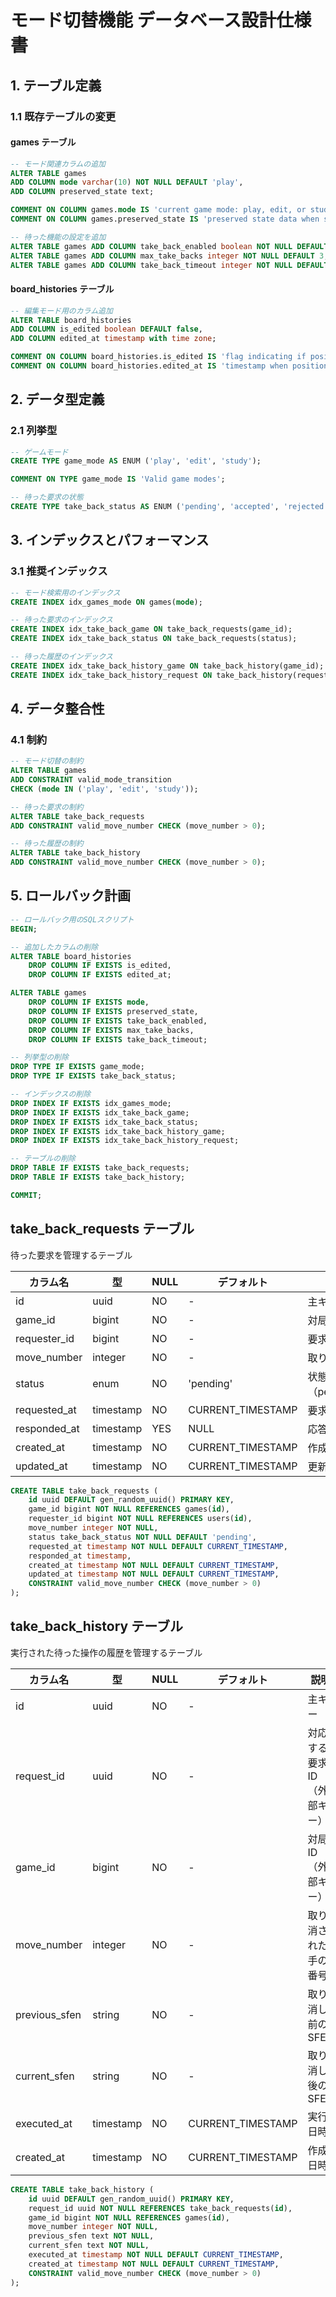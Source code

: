 # モード切替機能 データベース設計仕様書

## 1. テーブル定義

### 1.1 既存テーブルの変更

#### games テーブル

```sql
-- モード関連カラムの追加
ALTER TABLE games
ADD COLUMN mode varchar(10) NOT NULL DEFAULT 'play',
ADD COLUMN preserved_state text;

COMMENT ON COLUMN games.mode IS 'current game mode: play, edit, or study';
COMMENT ON COLUMN games.preserved_state IS 'preserved state data when switching modes (JSON format)';

-- 待った機能の設定を追加
ALTER TABLE games ADD COLUMN take_back_enabled boolean NOT NULL DEFAULT true;
ALTER TABLE games ADD COLUMN max_take_backs integer NOT NULL DEFAULT 3;
ALTER TABLE games ADD COLUMN take_back_timeout integer NOT NULL DEFAULT 30;
```

#### board_histories テーブル

```sql
-- 編集モード用のカラム追加
ALTER TABLE board_histories
ADD COLUMN is_edited boolean DEFAULT false,
ADD COLUMN edited_at timestamp with time zone;

COMMENT ON COLUMN board_histories.is_edited IS 'flag indicating if position was manually edited';
COMMENT ON COLUMN board_histories.edited_at IS 'timestamp when position was edited';
```

## 2. データ型定義

### 2.1 列挙型

```sql
-- ゲームモード
CREATE TYPE game_mode AS ENUM ('play', 'edit', 'study');

COMMENT ON TYPE game_mode IS 'Valid game modes';

-- 待った要求の状態
CREATE TYPE take_back_status AS ENUM ('pending', 'accepted', 'rejected', 'timeout');
```

## 3. インデックスとパフォーマンス

### 3.1 推奨インデックス

```sql
-- モード検索用のインデックス
CREATE INDEX idx_games_mode ON games(mode);

-- 待った要求のインデックス
CREATE INDEX idx_take_back_game ON take_back_requests(game_id);
CREATE INDEX idx_take_back_status ON take_back_requests(status);

-- 待った履歴のインデックス
CREATE INDEX idx_take_back_history_game ON take_back_history(game_id);
CREATE INDEX idx_take_back_history_request ON take_back_history(request_id);
```

## 4. データ整合性

### 4.1 制約

```sql
-- モード切替の制約
ALTER TABLE games
ADD CONSTRAINT valid_mode_transition
CHECK (mode IN ('play', 'edit', 'study'));

-- 待った要求の制約
ALTER TABLE take_back_requests
ADD CONSTRAINT valid_move_number CHECK (move_number > 0);

-- 待った履歴の制約
ALTER TABLE take_back_history
ADD CONSTRAINT valid_move_number CHECK (move_number > 0);
```

## 5. ロールバック計画

```sql
-- ロールバック用のSQLスクリプト
BEGIN;

-- 追加したカラムの削除
ALTER TABLE board_histories
    DROP COLUMN IF EXISTS is_edited,
    DROP COLUMN IF EXISTS edited_at;

ALTER TABLE games
    DROP COLUMN IF EXISTS mode,
    DROP COLUMN IF EXISTS preserved_state,
    DROP COLUMN IF EXISTS take_back_enabled,
    DROP COLUMN IF EXISTS max_take_backs,
    DROP COLUMN IF EXISTS take_back_timeout;

-- 列挙型の削除
DROP TYPE IF EXISTS game_mode;
DROP TYPE IF EXISTS take_back_status;

-- インデックスの削除
DROP INDEX IF EXISTS idx_games_mode;
DROP INDEX IF EXISTS idx_take_back_game;
DROP INDEX IF EXISTS idx_take_back_status;
DROP INDEX IF EXISTS idx_take_back_history_game;
DROP INDEX IF EXISTS idx_take_back_history_request;

-- テーブルの削除
DROP TABLE IF EXISTS take_back_requests;
DROP TABLE IF EXISTS take_back_history;

COMMIT;
```

## take_back_requests テーブル

待った要求を管理するテーブル

| カラム名 | 型 | NULL | デフォルト | 説明 |
|----------|-----|------|------------|------|
| id | uuid | NO | - | 主キー |
| game_id | bigint | NO | - | 対局ID（外部キー） |
| requester_id | bigint | NO | - | 要求者のユーザーID（外部キー） |
| move_number | integer | NO | - | 取り消したい手の番号 |
| status | enum | NO | 'pending' | 状態（pending/accepted/rejected/timeout） |
| requested_at | timestamp | NO | CURRENT_TIMESTAMP | 要求日時 |
| responded_at | timestamp | YES | NULL | 応答日時 |
| created_at | timestamp | NO | CURRENT_TIMESTAMP | 作成日時 |
| updated_at | timestamp | NO | CURRENT_TIMESTAMP | 更新日時 |

```sql
CREATE TABLE take_back_requests (
    id uuid DEFAULT gen_random_uuid() PRIMARY KEY,
    game_id bigint NOT NULL REFERENCES games(id),
    requester_id bigint NOT NULL REFERENCES users(id),
    move_number integer NOT NULL,
    status take_back_status NOT NULL DEFAULT 'pending',
    requested_at timestamp NOT NULL DEFAULT CURRENT_TIMESTAMP,
    responded_at timestamp,
    created_at timestamp NOT NULL DEFAULT CURRENT_TIMESTAMP,
    updated_at timestamp NOT NULL DEFAULT CURRENT_TIMESTAMP,
    CONSTRAINT valid_move_number CHECK (move_number > 0)
);
```

## take_back_history テーブル

実行された待った操作の履歴を管理するテーブル

| カラム名 | 型 | NULL | デフォルト | 説明 |
|----------|-----|------|------------|------|
| id | uuid | NO | - | 主キー |
| request_id | uuid | NO | - | 対応する要求ID（外部キー） |
| game_id | bigint | NO | - | 対局ID（外部キー） |
| move_number | integer | NO | - | 取り消された手の番号 |
| previous_sfen | string | NO | - | 取り消し前のSFEN |
| current_sfen | string | NO | - | 取り消し後のSFEN |
| executed_at | timestamp | NO | CURRENT_TIMESTAMP | 実行日時 |
| created_at | timestamp | NO | CURRENT_TIMESTAMP | 作成日時 |

```sql
CREATE TABLE take_back_history (
    id uuid DEFAULT gen_random_uuid() PRIMARY KEY,
    request_id uuid NOT NULL REFERENCES take_back_requests(id),
    game_id bigint NOT NULL REFERENCES games(id),
    move_number integer NOT NULL,
    previous_sfen text NOT NULL,
    current_sfen text NOT NULL,
    executed_at timestamp NOT NULL DEFAULT CURRENT_TIMESTAMP,
    created_at timestamp NOT NULL DEFAULT CURRENT_TIMESTAMP,
    CONSTRAINT valid_move_number CHECK (move_number > 0)
);
```